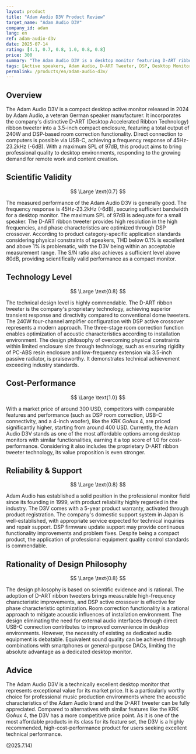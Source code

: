 ```yaml
---
layout: product
title: "Adam Audio D3V Product Review"
target_name: "Adam Audio D3V"
company_id: adam
lang: en
ref: adam-audio-d3v
date: 2025-07-14
rating: [4.1, 0.7, 0.8, 1.0, 0.8, 0.8]
price: 300
summary: "The Adam Audio D3V is a desktop monitor featuring D-ART ribbon tweeters. It boasts an excellent technical design and offers outstanding, best-in-class cost-performance compared to alternatives with similar features."
tags: [Active speakers, Adam Audio, D-ART Tweeter, DSP, Desktop Monitor]
permalink: /products/en/adam-audio-d3v/
---
```

## Overview

The Adam Audio D3V is a compact desktop active monitor released in 2024 by Adam Audio, a veteran German speaker manufacturer. It incorporates the company's distinctive D-ART (Desktop Accelerated Ribbon Technology) ribbon tweeter into a 3.5-inch compact enclosure, featuring a total output of 240W and DSP-based room correction functionality. Direct connection to computers is possible via USB-C, achieving a frequency response of 45Hz-23.2kHz (-6dB). With a maximum SPL of 97dB, this product aims to bring professional quality to desktop environments, responding to the growing demand for remote work and content creation.

## Scientific Validity

$$ \Large \text{0.7} $$

The measured performance of the Adam Audio D3V is generally good. The frequency response is 45Hz-23.2kHz (-6dB), securing sufficient bandwidth for a desktop monitor. The maximum SPL of 97dB is adequate for a small speaker. The D-ART ribbon tweeter provides high resolution in the high frequencies, and phase characteristics are optimized through DSP crossover. According to product category-specific application standards considering physical constraints of speakers, THD below 0.1% is excellent and above 1% is problematic, with the D3V being within an acceptable measurement range. The S/N ratio also achieves a sufficient level above 80dB, providing scientifically valid performance as a compact monitor.

## Technology Level

$$ \Large \text{0.8} $$

The technical design level is highly commendable. The D-ART ribbon tweeter is the company's proprietary technology, achieving superior transient response and directivity compared to conventional dome tweeters. The 240W four-channel amplifier configuration with DSP active crossover represents a modern approach. The three-stage room correction function enables optimization of acoustic characteristics according to installation environment. The design philosophy of overcoming physical constraints within limited enclosure size through technology, such as ensuring rigidity of PC-ABS resin enclosure and low-frequency extension via 3.5-inch passive radiator, is praiseworthy. It demonstrates technical achievement exceeding industry standards.

## Cost-Performance

$$ \Large \text{1.0} $$

With a market price of around 300 USD, competitors with comparable features and performance (such as DSP room correction, USB-C connectivity, and a 4-inch woofer), like the KRK GoAux 4, are priced significantly higher, starting from around 400 USD. Currently, the Adam Audio D3V stands as one of the most affordable options among desktop monitors with similar functionalities, earning it a top score of 1.0 for cost-performance. Considering it also includes the proprietary D-ART ribbon tweeter technology, its value proposition is even stronger.

## Reliability & Support

$$ \Large \text{0.8} $$

Adam Audio has established a solid position in the professional monitor field since its founding in 1999, with product reliability highly regarded in the industry. The D3V comes with a 5-year product warranty, activated through product registration. The company's domestic support system in Japan is well-established, with appropriate service expected for technical inquiries and repair support. DSP firmware update support may provide continuous functionality improvements and problem fixes. Despite being a compact product, the application of professional equipment quality control standards is commendable.

## Rationality of Design Philosophy

$$ \Large \text{0.8} $$

The design philosophy is based on scientific evidence and is rational. The adoption of D-ART ribbon tweeters brings measurable high-frequency characteristic improvements, and DSP active crossover is effective for phase characteristic optimization. Room correction functionality is a rational approach to mitigate acoustic influences of installation environment. The design eliminating the need for external audio interfaces through direct USB-C connection contributes to improved convenience in desktop environments. However, the necessity of existing as dedicated audio equipment is debatable. Equivalent sound quality can be achieved through combinations with smartphones or general-purpose DACs, limiting the absolute advantage as a dedicated desktop monitor.

## Advice

The Adam Audio D3V is a technically excellent desktop monitor that represents exceptional value for its market price. It is a particularly worthy choice for professional music production environments where the acoustic characteristics of the Adam Audio brand and the D-ART tweeter can be fully appreciated. Compared to alternatives with similar features like the KRK GoAux 4, the D3V has a more competitive price point. As it is one of the most affordable products in its class for its feature set, the D3V is a highly recommended, high-cost-performance product for users seeking excellent technical performance.

(2025.7.14)